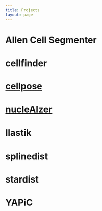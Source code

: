 ```yaml
---
title: Projects
layout: page
---
```


# Allen Cell Segmenter

# cellfinder

# [cellpose](projects/cellpose)

# [nucleAIzer](projects/nucleaizer)

# Ilastik

# splinedist

# stardist

# YAPiC
